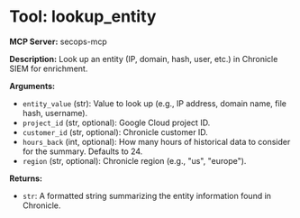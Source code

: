 # Tool: lookup_entity

**MCP Server:** secops-mcp

**Description:** Look up an entity (IP, domain, hash, user, etc.) in Chronicle SIEM for enrichment.

**Arguments:**

*   `entity_value` (str): Value to look up (e.g., IP address, domain name, file hash, username).
*   `project_id` (str, optional): Google Cloud project ID.
*   `customer_id` (str, optional): Chronicle customer ID.
*   `hours_back` (int, optional): How many hours of historical data to consider for the summary. Defaults to 24.
*   `region` (str, optional): Chronicle region (e.g., "us", "europe").

**Returns:**

*   `str`: A formatted string summarizing the entity information found in Chronicle.
